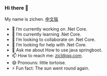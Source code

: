 <!--
 is a ✨ _special_ ✨ repository because its `README.md` (this file) appears on your GitHub profile.
Here are some ideas to get you started:
- 🔭 I’m currently working on ...
- 🌱 I’m currently learning ...
- 👯 I’m looking to collaborate on ...
- 🤔 I’m looking for help with ...
- 💬 Ask me about ...
- 📫 How to reach me: ...
- 😄 Pronouns: ...
- ⚡ Fun fact: ...
-->
### Hi there 👋
My name is zichen.
[中文版](https://github.com/zichenlbl/zichenlbl/blob/main/README_zh-CN.md)
- 🔭 I’m currently working on .Net Core.
- 🌱 I’m currently learning .Net Core.
- 👯 I’m looking to collaborate on .Net Core.
- 🤔 I’m looking for help with .Net Core.
- 💬 Ask me about How to use java springboot.
- 📫 How to reach me: zicl@qq.com.
- 😄 Pronouns: little tortoise<!--Little Turtle-->.
- ⚡ Fun fact: The sun went round again.

<!--
[![Top Langs](https://github-readme-stats.vercel.app/api/top-langs/?username=zichenlbl)](https://github.com/zichenlbl)
[![zichenlbl's GitHub stats](https://github-readme-stats.vercel.app/api?username=zichenlbl&show_icons=true)](https://github.com/zichenlbl)
-->
<!-- 
  ![zichenlbl's wakatime stats](https://github-readme-stats.vercel.app/api/wakatime?username=zichenlbl)
  <a href="https://github.com/zichenlbl/git">
    <img align="center" src="https://github-readme-stats.vercel.app/api/pin/?username=zichenlbl&repo=git" />
  </a>
  <a href="https://github.com/JavaWeb-Basics">
    <img align="center" src="https://github-readme-stats.vercel.app/api/pin/?username=zichenlbl&repo=JavaWeb-Basics" />
  </a> 
-->
<!--
Other：
  - Powered by [github-readme-stats](https://github.com/anuraghazra/github-readme-stats)
-->

